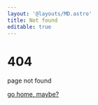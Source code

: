```yaml
---
layout: '@layouts/MD.astro'
title: Not found
editable: true
---
```

# 404
page not found

<a href = '/' contenteditable="false">go home, maybe?</a>